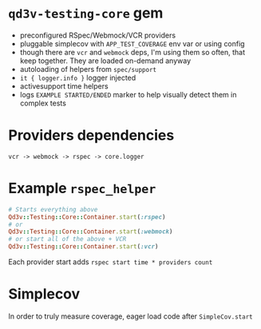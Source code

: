 # `qd3v-testing-core` gem

- preconfigured RSpec/Webmock/VCR providers
- pluggable simplecov with `APP_TEST_COVERAGE` env var or using config
- though there are `vcr` and
  `webmock` deps, I'm using them so often, that keep together. They are loaded on-demand anyway
- autoloading of helpers from `spec/support`
- `it { logger.info }` logger injected
- activesupport time helpers
- logs `EXAMPLE STARTED/ENDED` marker to help visually detect them in complex tests

# Providers dependencies

`vcr -> webmock -> rspec -> core.logger`

# Example `rspec_helper`

```ruby
# Starts everything above
Qd3v::Testing::Core::Container.start(:rspec)
# or 
Qd3v::Testing::Core::Container.start(:webmock)
# or start all of the above + VCR
Qd3v::Testing::Core::Container.start(:vcr)

```

Each provider start adds `rspec start time * providers count`

# Simplecov

In order to truly measure coverage, eager load code after `SimpleCov.start`
